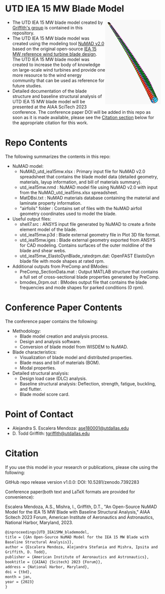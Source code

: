 # UTD IEA 15 MW Blade Model
<img align="right" width="180" src="Picture/utd_iea15mwblade_pic.PNG">

- The UTD IEA 15 MW blade model created by [Griffith's group](https://labs.utdallas.edu/griffith/) is contained in this repository. 
- The UTD IEA 15 MW blade model was created using the modeling tool [NuMAD v2.0](https://github.com/sandialabs/NuMAD/releases/tag/v2.0) based on the original open-source [IEA 15 MW reference wind turbine blade design](https://www.nrel.gov/docs/fy20osti/75698.pdf). The UTD IEA 15 MW blade model was created to increase the body of knowledge on large-scale wind turbines and provide one more resource to the wind energy community that can be used as reference for future studies. 
- Detailed documentation of the blade structure and baseline structural analysis of UTD IEA 15 MW blade model will be presented at the AIAA SciTech 2023 conference. The conference paper DOI will be added in this repo as soon as it is made available, please see the [Citation section](#citation) below for the appropriate citation for this work. 

# Repo Contents
The following summarizes the contents in this repo:
- NuMAD model: 
   - NuMAD_utd_iea15mw.xlsx : Primary input file for NuMAD v2.0 spreadsheet that contains the blade model data (detailed geometry, materials, layup information, and bill of materials summary). 
   - utd_iea15mw.nmd : NuMAD model file using NuMAD v2.0 with input from the NuMAD_utd_iea15ms.xlsx spreadsheet. 
   - MatDBsi.txt : NuMAD materials database containing the material and laminate property information. 
   - "airfoils" folder : Contains set of files with the NuMAD airfoil geometry coordinates used to model the blade. 
- Useful output files: 
  - shell7.src : ANSYS input file generated by NuMAD to create a finite element model of the blade. 
  - utd_iea15mw.p3d : Blade external geometry file in Plot 3D file format. 
  - utd_iea15mw.iges : Blade external geometry exported from ANSYS for CAD modeling. Contains surfaces of the outer moldline of the blade and shear webs. 
  - utd_iea15mw_ElastoDynBlade_ratedrpm.dat: OpenFAST ElastoDyn blade file with mode shapes at rated rpm. 
- Additional outputs from PreComp and BModes: 
  - PreComp_SectionData.mat : Output MATLAB structure that contains a full set of cross-sectional blade properties generated by PreComp. 
  - bmodes_0rpm.out : BModes output file that contains the blade frequencies and mode shapes for parked conditions (0 rpm).

# Conference Paper Contents
The conference paper contains the following: 
- Methodology: 
  - Blade model creation and analysis process. 
  - Design and analysis software. 
  - Conversion of blade model from WISDEM to NuMAD. 
- Blade characteristics: 
  - Visualization of blade model and distributed properties. 
  - Blade mass and bill of materials (BOM). 
  - Modal properties.
- Detailed structural analysis:
  - Design load case (DLC) analysis. 
  - Baseline structural analysis: Deflection, strength, fatigue, buckling, and flutter. 
  - Blade model score card. 

# Point of Contact
- Alejandra S. Escalera Mendoza: ase180001@utdallas.edu
- D. Todd Griffith: tgriffith@utdallas.edu

# Citation
If you use this model in your research or publications, please cite using the following:  

GitHub repo release version v1.0.0: DOI: 10.5281/zenodo.7392283

Conference paper(both text and LaTeX formats are provided for convenience): 

Escalera Mendoza, A.S., Mishra, I., Griffith, D.T., "An Open-Source NuMAD Model for the IEA 15 MW Blade with Baseline Structural Analysis," AIAA Scitech 2023 Forum, American Institute of Aeronautics and Astronautics, National Harbor, Maryland, 2023. 

    @inproceedings{UTD_IEA15MW_blademodel,
    title = {{An Open-Source NuMAD Model for the IEA 15 MW Blade with Baseline Structural Analysis}},
    author = {Escalera Mendoza, Alejandra Stefania and Mishra, Ipsita and Griffith, D. Todd},
    publisher = {American Institute of Aeronautics and Astronautics},
    booktitle = {{AIAA} {Scitech} 2023 {Forum}},
    address = {National Harbor, Maryland},
    doi = {tbd},
    month = jan,
    year = {2023}
    }
